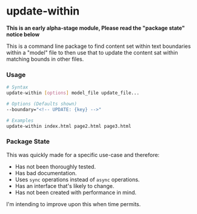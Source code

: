 # update-within

**This is an early alpha-stage module, Please read the "package state" notice below**

This is a command line package to find content set within text boundaries within a "model" file to then use that to update the content sat within matching bounds in other files.

### Usage

```bash
# Syntax
update-within [options] model_file update_file...

# Options (Defaults shown)
--boundary="<!-- UPDATE: {key} -->"

# Examples
update-within index.html page2.html page3.html
```

### Package State

This was quickly made for a specific use-case and therefore:
* Has not been thoroughly tested.
* Has bad documentation.
* Uses `sync` operations instead of `async` operations.
* Has an interface that's likely to change.
* Has not been created with performance in mind.

I'm intending to improve upon this when time permits. 